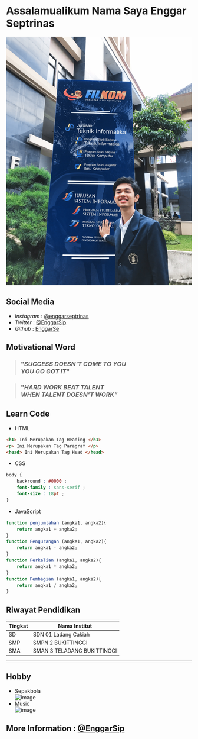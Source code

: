 # Assalamualikum Nama Saya **Enggar Septrinas**

![image](/assets/Enggar.jpg)

## Social Media

- _Instagram_ : [@enggarseptrinas](https://www.instagram.com/enggarseptrinas/) <br>
- _Twitter_ : [@EnggarSip](https://twitter.com/EnggarSip)
- _Github_ : [EnggarSe](https://github.com/EnggarSe)

## Motivational Word
> ### "_SUCCESS DOESN'T COME TO YOU <br> YOU GO GOT IT_" 

> ### "_HARD WORK BEAT TALENT <br> WHEN TALENT DOESN'T WORK"_

## Learn Code
- HTML
``` HTML
<h1> Ini Merupakan Tag Heading </h1>
<p> Ini Merupakan Tag Paragraf </p>
<head> Ini Merupakan Tag Head </head>
```
- CSS
``` CSS
body {
    backround : #0000 ;
    font-family : sans-serif ;
    font-size : 18pt ;
}
```
- JavaScript
``` JavaScript
function penjumlahan (angka1, angka2){
    return angka1 + angka2;
}
function Pengurangan (angka1, angka2){
    return angka1 - angka2;
}
function Perkalian (angka1, angka2){
    return angka1 * angka2;
}
function Pembagian (angka1, angka2){
    return angka1 / angka2;
}
```
## Riwayat Pendidikan
| Tingkat | Nama Institut |
|-------- | ------------- |
|SD       | SDN 01 Ladang Cakiah |
|SMP      | SMPN 2 BUKITTINGGI |
|SMA      | SMAN 3 TELADANG BUKITTINGGI|

----------------------------------------

## Hobby

- Sepakbola <br/>
![image](https://img.okezone.com/content/2019/04/12/51/2042619/beberapa-trik-sepakbola-yang-dipopulerkan-ronaldinho-7QzqxSFwpZ.jpg)
- Music <br/>
![image](https://radarmalang.id/file/2019/12/WhatsApp-Image-2019-12-12-at-21.31.07-696x391.jpeg)

## More Information : [@EnggarSip](https://twitter.com/EnggarSip)

